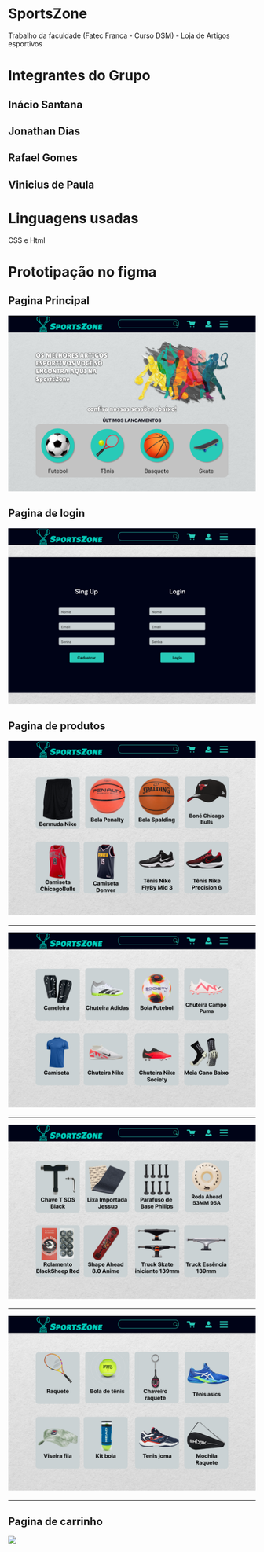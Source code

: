 # SportsZone
Trabalho da faculdade  (Fatec Franca - Curso DSM) - Loja de Artigos esportivos


# Integrantes do Grupo

## Inácio Santana

## Jonathan Dias

## Rafael Gomes

## Vinicius de Paula

# Linguagens usadas

CSS e Html

# Prototipação no figma
 
## Pagina Principal

<img src='assets/Readme/Paginaprincipal.png'>

## Pagina de login

<img src =' assets/Readme/PaginaLogin.png '>


## Pagina de produtos

<img src ='assets/Readme/PaginaBasquete.png'>

<hr>


<img src ='assets/Readme/PaginaFutebol.png'>

<hr>

<img src ='assets/Readme/Paginaskate.png'>

<hr>

<img src ='assets/Readme/PaginaTenis.png'>

<hr>

## Pagina de carrinho


<img src ='assets/Readme/Página Carrinho - Inacio.png'>



